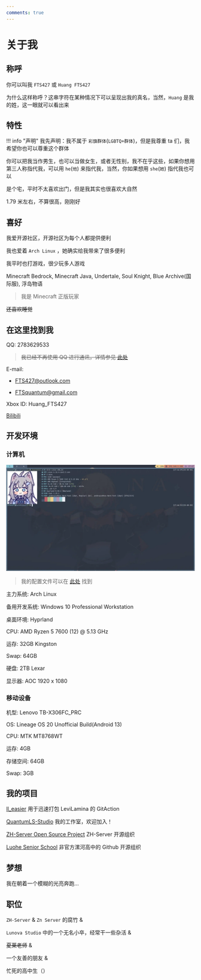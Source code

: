 ```yaml
---
comments: true
---
```


# 关于我

## 称呼

你可以叫我 `FTS427` 或 `Huang FTS427`

为什么这样称呼？这串字符在某种情况下可以呈现出我的真名，当然，`Huang` 是我的姓，这一眼就可以看出来

## 特性

!!! info "声明"
    我先声明：我不属于 `彩旗群体`(`LGBTQ+群体`)，但是我尊重 ta 们，我希望你也可以尊重这个群体

你可以把我当作男生，也可以当做女生，或者无性别，我不在乎这些，如果你想用第三人称指代我，可以用 `he`(`他`) 来指代我，当然，你如果想用 `she`(`她`) 指代我也可以

是个宅，平时不太喜欢出门，但是我其实也很喜欢大自然

1.79 米左右，不算很高，刚刚好

## 喜好

我爱开源社区，开源社区为每个人都提供便利

我也爱着 `Arch Linux` ，她确实给我带来了很多便利

我平时也打游戏，很少玩多人游戏

Minecraft Bedrock, Minecraft Java, Undertale, Soul Knight, Blue Archive(国际服), 浮岛物语

> 我是 Minecraft 正版玩家

~~还喜欢睡觉~~

## 在这里找到我

QQ: 2783629533

> ~~我已经不再使用 QQ 进行通讯，详情参见 [此处](../blog/posts/250223.md)~~

E-mail:

- <FTS427@outlook.com>

- <FTSquantum@gmail.com>

Xbox ID: Huang_FTS427

[Bilibili](https://space.bilibili.com/1978537245)

## 开发环境

### 计算机

![my_computer_screenshot](my_computer.webp)

> 我的配置文件可以在 [此处](https://github.com/FTS427/dotfile) 找到

主力系统: Arch Linux

备用开发系统: Windows 10 Professional Workstation

桌面环境: Hyprland

CPU: AMD Ryzen 5 7600 (12) @ 5.13 GHz

运存: 32GB Kingston

Swap: 64GB

硬盘: 2TB Lexar

显示器: AOC 1920 x 1080

### 移动设备

机型: Lenovo TB-X306FC_PRC

OS: Lineage OS 20 Unofficial Build(Android 13)

CPU: MTK MT8768WT

运存: 4GB

存储空间: 64GB

Swap: 3GB

## 我的项目

[ll_easier](https://github.com/ZH-Server/ll_easier) 用于迅速打包 LeviLamina 的 GitAction

[QuantumLS-Studio](https://github.com/QuantumLS-Studio) 我的工作室，欢迎加入！

[ZH-Server Open Source Project](https://github.com/ZH-Server) ZH-Server 开源组织

[Luohe Senior School](https://github.com/Luohe-Senior-School) 非官方漯河高中的 Github 开源组织

## 梦想

我在朝着一个模糊的光亮奔跑...

## 职位

`ZH-Server` & `Zn Server` 的腐竹 &

`Lunova Studio` 中的一个无名小卒，经常干一些杂活 &

~~夏莱老师~~ &

一个友善的朋友 &

忙死的高中生（）
